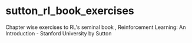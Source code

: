 # sutton_rl_book_exercises
Chapter wise exercises to RL's seminal book , Reinforcement Learning: An Introduction - Stanford University by Sutton
